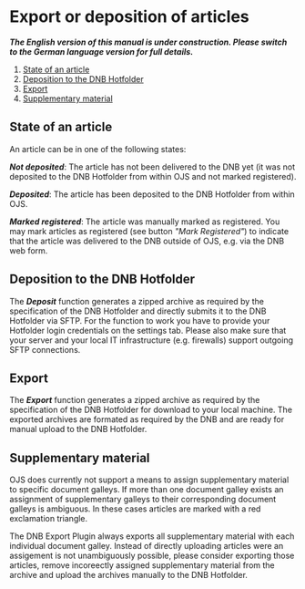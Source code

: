 # Export or deposition of articles

***The English version of this manual is under construction. Please switch to the German language version for full details.***

1. [State of an article](export#status)
2. [Deposition to the DNB Hotfolder](export#deposit)
3. [Export](export#export)
4. [Supplementary material](export#supplementary)

## <a name="status"></a>State of an article

An article can be in one of the following states:

***Not deposited***: The article has not been delivered to the DNB yet (it was not deposited to the DNB Hotfolder from within OJS and not marked registered).

***Deposited***: The article has been deposited to the DNB Hotfolder from within OJS.

***Marked registered***: The article was manually marked as registered. You may mark articles as registered (see button *"Mark Registered"*) to indicate that the article was delivered to the DNB outside of OJS, e.g. via the DNB web form.

## <a name="deposit"></a>Deposition to the DNB Hotfolder

The ***Deposit*** function generates a zipped archive as required by the specification of the DNB Hotfolder and directly submits it to the DNB Hotfolder via SFTP. For the function to work you have to provide your Hotfolder login credentials on the settings tab. Please also make sure that your server and your local IT infrastructure (e.g. firewalls) support outgoing SFTP connections. 

## <a name="export"></a>Export

The ***Export*** function generates a zipped archive as required by the specification of the DNB Hotfolder for download to your local machine. The exported archives are formated as required by the DNB and are ready for manual upload to the DNB Hotfolder.

## <a name="supplementary"></a>Supplementary material

OJS does currently not support a means to assign supplementary material to specific document galleys. If more than one document galley exists an assignment of supplementary galleys to their corresponding document galleys is ambiguous. In these cases articles are marked with a red exclamation triangle.

The DNB Export Plugin always exports all supplementary material with each individual document galley. Instead of directly uploading articles were an assigement is not unambiguously possible, please consider exporting those articles, remove incoreectly assigned supplementary material from the archive and upload the archives manually to the DNB Hotfolder. 